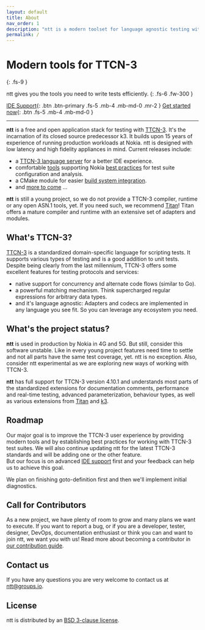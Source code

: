 ```yaml
---
layout: default
title: About
nav_order: 1
description: "ntt is a modern toolset for language agnostic testing with TTCN-3. It provides a language server, code generators and much more."
permalink: /
---
```


# Modern tools for TTCN-3
{: .fs-9 }

ntt gives you the tools you need to write tests efficiently.
{: .fs-6 .fw-300 }

[IDE Support](editors){: .btn .btn-primary .fs-5 .mb-4 .mb-md-0 .mr-2 }
[Get started now](getting-started){: .btn .fs-5 .mb-4 .mb-md-0 }

---

**ntt** is a free and open application stack for testing with
[TTCN-3](#whats-ttcn-3).
<a name="k3"></a>  It's the incarnation of its closed source predecessor k3. It
builds upon 15 years of experience of running production workloads at Nokia.
ntt is designed with low latency and high fidelity appliances in mind.  Current
releases include:

* a [TTCN-3 language server](editors) for a better IDE experience.
* comfortable [tools](getting-started) supporting Nokia [best practices](getting-started) for test
  suite configuration and analysis.
* a CMake module for easier [build system integration](getting-started#cmake).
* and [more to come](#roadmap) ...

**ntt** is still a young project, so we do not provide a TTCN-3 compiler,
runtime or any open ASN.1 tools, yet. If you need such, we recommend
[Titan](https://github.com/eclipse/titan.core)! Titan offers a mature compiler
and runtime with an extensive set of adapters and modules.


## What's TTCN-3?

[TTCN-3](http://www.ttcn-3.org/) is a standardized domain-specific language for
scripting tests. It supports various types of testing and is a good addition
to unit tests. Despite being clearly from the last millennium, TTCN-3 offers
some excellent features for testing protocols and services:

* native support for concurrency and alternate code flows (similar to Go).
* a powerful matching mechanism. Think supercharged regular expressions for
  arbitrary data types.
* and it's language agnostic: Adapters and codecs are implemented in any
  language you see fit. So you can leverage any ecosystem you need.


## What's the project status?

**ntt** is used in production by Nokia in 4G and 5G. But still, consider this
software unstable. Like in every young project features need time to settle and
not all parts have the same test coverage, yet. ntt is no exception. Also,
consider ntt experimental as we are exploring new ways of working with TTCN-3.


**ntt** has full support for TTCN-3 version 4.10.1 and understands most parts
of the standardized extensions for documentation comments, performance and
real-time testing, advanced parameterization, behaviour types, as well as
various extensions from [Titan](https://github.com/eclipse/titan.core) and
[k3](#k3).


## Roadmap

Our major goal is to improve the TTCN-3 user experience by providing modern
tools and by establishing best practices for working with TTCN-3 test suites.
We will also continue updating ntt for the latest TTCN-3 standards and will be
adding one or the other feature.  
But our focus is on advanced [IDE support](editors) first and your feedback can
help us to achieve this goal.

We plan on finishing goto-definition first and then we'll implement initial
diagnostics.


## Call for Contributors

As a new project, we have plenty of room to grow and many plans we want to
execute. If you want to report a bug, or if you are a developer, tester,
designer, DevOps, documentation enthusiast or think you can and want to join
ntt, we want you with us! Read more about becoming a contributor in [our
contribution guide](https://github.com/nokia/ntt/blob/master/CONTRIBUTING.md).


## Contact us

If you have any questions you are very welcome to contact us at
[ntt@groups.io](mailto:ntt@groups.io).

## License

ntt is distributed by an [BSD 3-clause license](https://github.com/nokia/ntt/blob/master/LICENSE).
